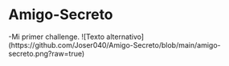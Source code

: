 <h1>Amigo-Secreto</h1>
-Mi primer challenge.
![Texto alternativo](https://github.com/Joser040/Amigo-Secreto/blob/main/amigo-secreto.png?raw=true)
